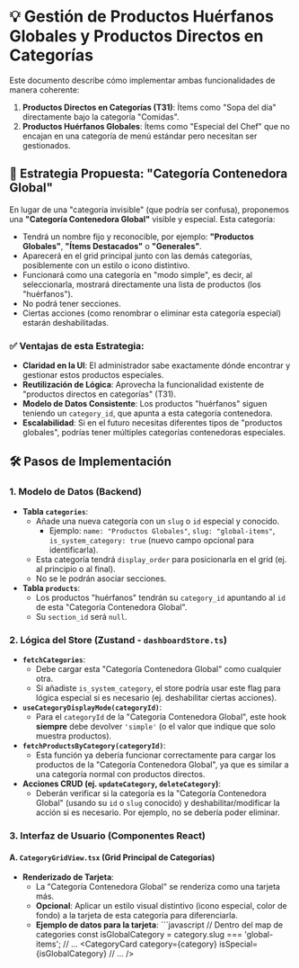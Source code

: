 # 💡 Gestión de Productos Huérfanos Globales y Productos Directos en Categorías

Este documento describe cómo implementar ambas funcionalidades de manera coherente:
1.  **Productos Directos en Categorías (T31)**: Ítems como "Sopa del día" directamente bajo la categoría "Comidas".
2.  **Productos Huérfanos Globales**: Ítems como "Especial del Chef" que no encajan en una categoría de menú estándar pero necesitan ser gestionados.

## 🚀 Estrategia Propuesta: "Categoría Contenedora Global"

En lugar de una "categoría invisible" (que podría ser confusa), proponemos una **"Categoría Contenedora Global"** visible y especial. Esta categoría:
-   Tendrá un nombre fijo y reconocible, por ejemplo: **"Productos Globales"**, **"Ítems Destacados"** o **"Generales"**.
-   Aparecerá en el grid principal junto con las demás categorías, posiblemente con un estilo o icono distintivo.
-   Funcionará como una categoría en "modo simple", es decir, al seleccionarla, mostrará directamente una lista de productos (los "huérfanos").
-   No podrá tener secciones.
-   Ciertas acciones (como renombrar o eliminar esta categoría especial) estarán deshabilitadas.

### ✅ Ventajas de esta Estrategia:
*   **Claridad en la UI**: El administrador sabe exactamente dónde encontrar y gestionar estos productos especiales.
*   **Reutilización de Lógica**: Aprovecha la funcionalidad existente de "productos directos en categorías" (T31).
*   **Modelo de Datos Consistente**: Los productos "huérfanos" siguen teniendo un `category_id`, que apunta a esta categoría contenedora.
*   **Escalabilidad**: Si en el futuro necesitas diferentes tipos de "productos globales", podrías tener múltiples categorías contenedoras especiales.

## 🛠️ Pasos de Implementación

### 1. Modelo de Datos (Backend)

*   **Tabla `categories`**:
    *   Añade una nueva categoría con un `slug` o `id` especial y conocido.
        *   Ejemplo: `name: "Productos Globales"`, `slug: "global-items"`, `is_system_category: true` (nuevo campo opcional para identificarla).
    *   Esta categoría tendrá `display_order` para posicionarla en el grid (ej. al principio o al final).
    *   No se le podrán asociar secciones.
*   **Tabla `products`**:
    *   Los productos "huérfanos" tendrán su `category_id` apuntando al `id` de esta "Categoría Contenedora Global".
    *   Su `section_id` será `null`.

### 2. Lógica del Store (Zustand - `dashboardStore.ts`)

*   **`fetchCategories`**:
    *   Debe cargar esta "Categoría Contenedora Global" como cualquier otra.
    *   Si añadiste `is_system_category`, el store podría usar este flag para lógica especial si es necesario (ej. deshabilitar ciertas acciones).
*   **`useCategoryDisplayMode(categoryId)`**:
    *   Para el `categoryId` de la "Categoría Contenedora Global", este hook **siempre** debe devolver `'simple'` (o el valor que indique que solo muestra productos).
*   **`fetchProductsByCategory(categoryId)`**:
    *   Esta función ya debería funcionar correctamente para cargar los productos de la "Categoría Contenedora Global", ya que es similar a una categoría normal con productos directos.
*   **Acciones CRUD (ej. `updateCategory`, `deleteCategory`)**:
    *   Deberán verificar si la categoría es la "Categoría Contenedora Global" (usando su `id` o `slug` conocido) y deshabilitar/modificar la acción si es necesario. Por ejemplo, no se debería poder eliminar.

### 3. Interfaz de Usuario (Componentes React)

#### A. `CategoryGridView.tsx` (Grid Principal de Categorías)

*   **Renderizado de Tarjeta**:
    *   La "Categoría Contenedora Global" se renderiza como una tarjeta más.
    *   **Opcional**: Aplicar un estilo visual distintivo (icono especial, color de fondo) a la tarjeta de esta categoría para diferenciarla.
    *   **Ejemplo de datos para la tarjeta**:
        \`\`\`javascript
        // Dentro del map de categories
        const isGlobalCategory = category.slug === 'global-items';
        // ...
        <CategoryCard
            category={category}
            isSpecial={isGlobalCategory}
            // ...
        />